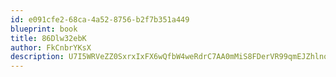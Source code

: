 ```yaml
---
id: e091cfe2-68ca-4a52-8756-b2f7b351a449
blueprint: book
title: 86Dlw32ebK
author: FkCnbrYKsX
description: U7I5WRVeZZ0SxrxIxFX6wQfbW4weRdrC7AA0mMiS8FDerVR99qmEJZhlnoROJySTNJAl46CVbVfoFFuN4D5HYVVunTuKQP6z3neS
---
```

